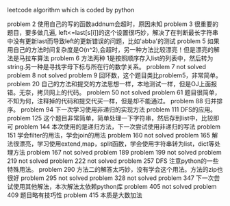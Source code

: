 leetcode algorithm which is coded by python


problem 2 使用自己的写的函数addnum会超时，原因未知
problem 3 很重要的题目，要多做几遍, left<=last[s[i]]的这个设置很巧妙，解决了在判断最长字符串中没有更新last而导致left的更新错误的问题，比如'abba'的测试
problem 5 如果用自己的方法时间复杂度是O(n^2),会超时，另一种方法比较漂亮！但是漂亮的解法是马拉车算法
problem 6 方法两种 1是按照顺序存入list的列表中，然后转为string.另一种是寻找字母下标与所在行的数学关系。
problem 7 not solved
problem 8 not solved
problem 9 回环数，这个题目类比problem5，非常简单。
problem 20 自己的方法和提交的方法思想一样，本地测试一样，但是OJ上面报错。无奈，拷贝网上的代码。
problem 50 not solved
problem 61 题目很简单，不知为何，注释掉的代码和提交代买一样，但是却不能通过。
problem 88 归并排序。
problem 94 下一次学习使用非递归的实现方法
problem 111 DFS的应用。
problem 125 这个题目非常简单，简单处理一下字符串，然后存到list中，比较即可
problem 144 本次使用的是递归方法，下一次尝试使用非递归的写法
problem 151 学会filter的用法，学会join的用法
problem 160 not solved
problem 165 解法很漂亮，学习使用extend,map，split函数，学会使用字符串转为list，dict等处理方法
problem 167 not solved
problem 189
problem 199 not solved
problem 219 not solved
problem 222 not solved
problem 257 DFS 注意python的一些特殊用法。
problem 290 方法二的解答太巧妙，没有学会这个用法。方法的zip也很好
problem 295 not solved
problem 328 not solved
problem 347 下一次尝试使用其他解法，本次解法太依赖python库
problem 405 not solved
problem 409 题目略有技巧性
problem 415 本质是大数加法
